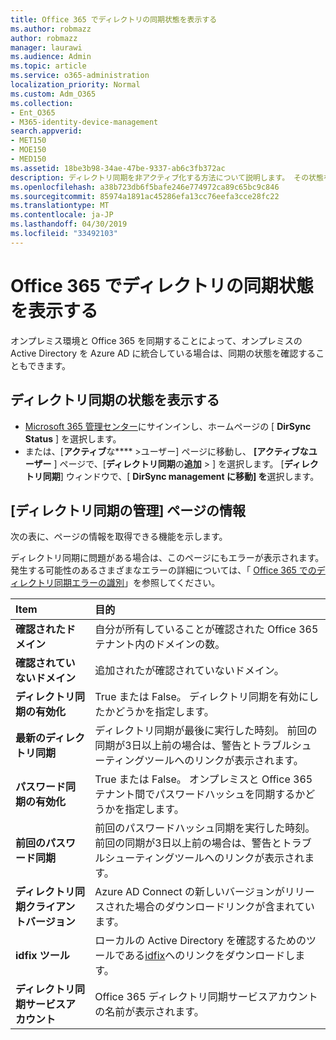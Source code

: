 ```yaml
---
title: Office 365 でディレクトリの同期状態を表示する
ms.author: robmazz
author: robmazz
manager: laurawi
ms.audience: Admin
ms.topic: article
ms.service: o365-administration
localization_priority: Normal
ms.custom: Adm_O365
ms.collection:
- Ent_O365
- M365-identity-device-management
search.appverid:
- MET150
- MOE150
- MED150
ms.assetid: 18be3b98-34ae-47be-9337-ab6c3fb372ac
description: ディレクトリ同期を非アクティブ化する方法について説明します。 その状態を表示することもできます。
ms.openlocfilehash: a38b723db6f5bafe246e774972ca89c65bc9c846
ms.sourcegitcommit: 85974a1891ac45286efa13cc76eefa3cce28fc22
ms.translationtype: MT
ms.contentlocale: ja-JP
ms.lasthandoff: 04/30/2019
ms.locfileid: "33492103"
---
```

# <a name="view-directory-synchronization-status-in-office-365"></a>Office 365 でディレクトリの同期状態を表示する

オンプレミス環境と Office 365 を同期することによって、オンプレミスの Active Directory を Azure AD に統合している場合は、同期の状態を確認することもできます。
  
## <a name="view-directory-synchronization-status"></a>ディレクトリ同期の状態を表示する

- [Microsoft 365 管理センター](https://admin.microsoft.com)にサインインし、ホームページの [ **DirSync Status** ] を選択します。
- または、[**アクティブ**な**** \>ユーザー] ページに移動し、 **[アクティブなユーザー** ] ページで、[**ディレクトリ同期**の**追加** \> ] を選択します。 [**ディレクトリ同期**] ウィンドウで、[ **DirSync management に移動] を**選択します。

## <a name="information-on-the-manage-directory-synchronization-page"></a>[ディレクトリ同期の管理] ページの情報

次の表に、ページの情報を取得できる機能を示します。
  
ディレクトリ同期に問題がある場合は、このページにもエラーが表示されます。 発生する可能性のあるさまざまなエラーの詳細については、「 [Office 365 でのディレクトリ同期エラーの識別](identify-directory-synchronization-errors.md)」を参照してください。
  
|**Item**|**目的**|
|:-----|:-----|
|**確認されたドメイン** | 自分が所有していることが確認された Office 365 テナント内のドメインの数。 |
|**確認されていないドメイン** | 追加されたが確認されていないドメイン。 |
|**ディレクトリ同期の有効化** |True または False。 ディレクトリ同期を有効にしたかどうかを指定します。 |
|**最新のディレクトリ同期** | ディレクトリ同期が最後に実行した時刻。 前回の同期が3日以上前の場合は、警告とトラブルシューティングツールへのリンクが表示されます。 |
|**パスワード同期の有効化** | True または False。 オンプレミスと Office 365 テナント間でパスワードハッシュを同期するかどうかを指定します。 |
|**前回のパスワード同期** | 前回のパスワードハッシュ同期を実行した時刻。 前回の同期が3日以上前の場合は、警告とトラブルシューティングツールへのリンクが表示されます。 |
|**ディレクトリ同期クライアントバージョン** | Azure AD Connect の新しいバージョンがリリースされた場合のダウンロードリンクが含まれています。 |
|**idfix ツール** | ローカルの Active Directory を確認するためのツールである[idfix](install-and-run-idfix.md)へのリンクをダウンロードします。 |
|**ディレクトリ同期サービスアカウント** | Office 365 ディレクトリ同期サービスアカウントの名前が表示されます。 |